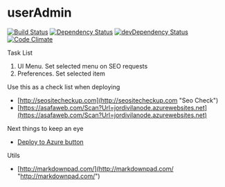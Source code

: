 # userAdmin

    

[![Build Status](https://travis-ci.org/jordivila/userAdmin.svg?branch=master)](https://travis-ci.org/jordivila/userAdmin)
[![Dependency Status](https://david-dm.org/jordivila/userAdmin.svg)](https://david-dm.org/jordivila/userAdmin)
[![devDependency Status](https://david-dm.org/jordivila/userAdmin/dev-status.svg)](https://david-dm.org/jordivila/userAdmin#info=devDependencies)
[![Code Climate](https://codeclimate.com/github/jordivila/userAdmin/badges/gpa.svg)](https://codeclimate.com/github/jordivila/userAdmin)

Task List

1. UI Menu. Set selected menu on SEO requests
2. Preferences. Set selected item 


Use this as a check list when deploying

- [http://seositecheckup.com](http://seositecheckup.com "Seo Check")
- [https://asafaweb.com/Scan?Url=jordivilanode.azurewebsites.net](https://asafaweb.com/Scan?Url=jordivilanode.azurewebsites.net)

Next things to keep an eye

- [Deploy to Azure button](http://blog.stevenedouard.com/continuous-delivery-azure-websites-atlassian/ "Deploy to Azure button")


Utils

- [http://markdownpad.com/](http://markdownpad.com/ "http://markdownpad.com/")
